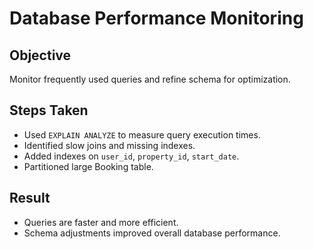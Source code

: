 # Database Performance Monitoring

## Objective
Monitor frequently used queries and refine schema for optimization.

## Steps Taken
- Used `EXPLAIN ANALYZE` to measure query execution times.
- Identified slow joins and missing indexes.
- Added indexes on `user_id`, `property_id`, `start_date`.
- Partitioned large Booking table.

## Result
- Queries are faster and more efficient.
- Schema adjustments improved overall database performance.
